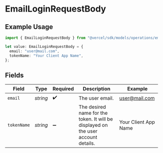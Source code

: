 # EmailLoginRequestBody

## Example Usage

```typescript
import { EmailLoginRequestBody } from "@vercel/sdk/models/operations/emaillogin.js";

let value: EmailLoginRequestBody = {
  email: "user@mail.com",
  tokenName: "Your Client App Name",
};
```

## Fields

| Field                                                                             | Type                                                                              | Required                                                                          | Description                                                                       | Example                                                                           |
| --------------------------------------------------------------------------------- | --------------------------------------------------------------------------------- | --------------------------------------------------------------------------------- | --------------------------------------------------------------------------------- | --------------------------------------------------------------------------------- |
| `email`                                                                           | *string*                                                                          | :heavy_check_mark:                                                                | The user email.                                                                   | user@mail.com                                                                     |
| `tokenName`                                                                       | *string*                                                                          | :heavy_minus_sign:                                                                | The desired name for the token. It will be displayed on the user account details. | Your Client App Name                                                              |